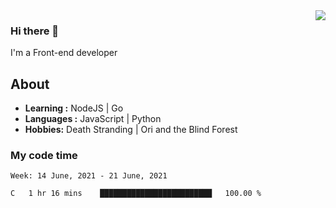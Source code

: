 <img align='right' src="https://github-readme-stats.vercel.app/api?username=strugglebak&show_icons=true">

### Hi there 👋

I'm a Front-end developer

## About

-  **Learning :** NodeJS | Go
-  **Languages :** JavaScript | Python
-  **Hobbies:** Death Stranding | Ori and the Blind Forest

### My code time

<!--START_SECTION:waka-->
```text
Week: 14 June, 2021 - 21 June, 2021

C   1 hr 16 mins    █████████████████████████   100.00 % 
```
<!--END_SECTION:waka-->
